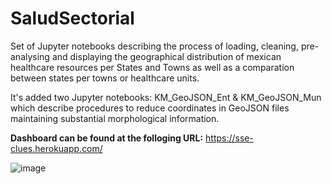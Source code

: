 # SaludSectorial

Set of Jupyter notebooks describing the process of loading, cleaning, pre-analysing and displaying the geographical distribution of mexican healthcare resources
per States and Towns as well as a comparation between states per towns or healthcare units. 

It's added two Jupyter notebooks: KM_GeoJSON_Ent & KM_GeoJSON_Mun which describe procedures to reduce coordinates in GeoJSON files maintaining
substantial morphological information.

**Dashboard can be found at the folloging URL:** https://sse-clues.herokuapp.com/

![image](https://user-images.githubusercontent.com/94022881/179116198-e3b8f869-08e1-4aad-8736-650e553d806a.png)
